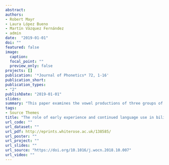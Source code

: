```yaml
---
abstract:
authors:
- Robert Mayr 
- Laura López Bueno
- Martín Vázquez Fernández
- admin
date:  "2019-01-01"
doi: ""
featured: false
image:
  caption: 
  focal_point: ""
  preview_only: false
projects: []
publication: '*Journal of Phonetics* 72, 1-16'
publication_short:
publication_types:
- "2"
publishDate: "2019-01-01"
slides: 
summary: "This paper examines the vowel productions of three groups of adult Galician-Spanish bilinguals: Spanish-dominant (SD) bilinguals, Galician-dominant (GD) bilinguals, and Dual Switch (DS) bilinguals who had early experience with Galician in the home, predominantly used Spanish upon school entry, but in adolescence/adulthood switched to Galician for ideological reasons. To examine how linguistic experience with Galician and Spanish affected the participants' speech, a cued picture-naming task, conducted in unilingual and code switched conditions, was used to elicit the Galician mid vowel contrasts /e-ɛ/ and /o-ɔ/ and the Spanish mid vowels /e/ and /o/. The results revealed no difference in either condition in normalised F1 and F2 across the front and back vowels in the two languages. These patterns not only held for the SD bilinguals, for whom vowel mergers were expected, but also the DS and GD bilinguals. As such, the study is the first to document widespread mergers of Galician mid-vowels in bilinguals with extensive early Galician language experience and regular use, and to demonstrate overlap with Spanish mid-vowel categories. The findings suggest that psycholinguistic factors, such as age of acquisition or language use, can only partially explain the data and that input-related and socio-indexical factors are equally critical in understanding the acquisition and maintenance of language-specific speech patterns."
tags:
- Source Themes
title: "The role of early experience and continued language use in bilingual speech production: A study of Galician and Spanish mid vowels by Galician-Spanish bilinguals"
url_code: ""
url_dataset: ""
url_pdf: http://eprints.whiterose.ac.uk/138585/
url_poster: ""
url_project: ""
url_slides: ""
url_source: "https://doi.org/10.1016/j.wocn.2018.10.007"
url_video: ""
---
```




